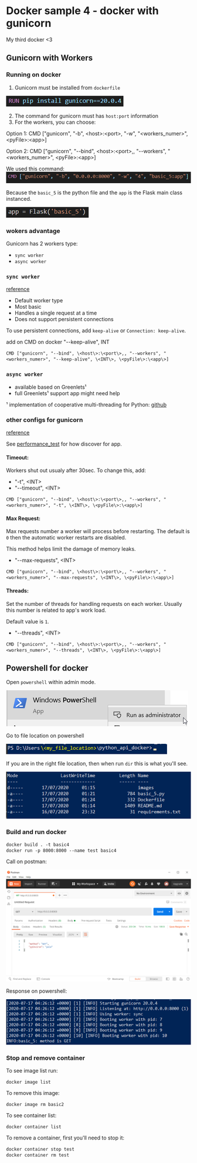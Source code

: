 # Docker sample 4 - docker with gunicorn

My third docker <3

## Gunicorn with Workers
### Running on docker
1. Gunicorn must be installed from `dockerfile`

![](images/install_gunicorn.png)

2. The command for gunicorn must has `host:port` information
3. For the workers, you can choose:

Option 1: CMD ["gunicorn", "-b", \<host\>:\<port\>, "-w", "<workers_numer>", \<pyFile\>:\<app\>]

Option 2: CMD ["gunicorn", "--bind", \<host\>:\<port\>,, "--workers", "<workers_numer>", \<pyFile\>:\<app\>]

We used this command:
![](images/gunicorn_command.png)

Because the `basic_5` is the python file and the `app` is the Flask main class instanced.

![](images/flask_for_gunicorn.png)

### wokers advantage

Gunicorn has 2 workers type:
* `sync worker`
* `async worker`


### `sync worker`
[reference](https://docs.gunicorn.org/en/stable/design.html)

* Default worker type
* Most basic
* Handles a single request at a time
* Does not support persistent connections

To use persistent connections, add `keep-alive` or `Connection: keep-alive`.

add on CMD on docker "--keep-alive", INT
```docker
CMD ["gunicorn", "--bind", \<host\>:\<port\>,, "--workers", "<workers_numer>", "--keep-alive", \<INT\>, \<pyFile\>:\<app\>]
```
### `async worker`

* available based on Greenlets¹
* full Greenlets¹ support app might need help

¹ implementation of cooperative multi-threading for Python: [github](https://github.com/python-greenlet/greenlet)

### other configs for gunicorn
[reference](https://docs.gunicorn.org/en/stable/settings.html)

See [performance_test](../performance_test.md) for how discover for app.
#### Timeout:
Workers shut out usualy after 30sec. To change this, add:

* "-t", \<INT\>
* "--timeout", \<INT\>

```docker
CMD ["gunicorn", "--bind", \<host\>:\<port\>,, "--workers", "<workers_numer>", "-t", \<INT\>, \<pyFile\>:\<app\>]
```

#### Max Request:
Max requests number a worker will process before restarting. The default is `0` then the automatic worker restarts are disabled.

This method helps limit the damage of memory leaks.

* "--max-requests", \<INT\>

```docker
CMD ["gunicorn", "--bind", \<host\>:\<port\>,, "--workers", "<workers_numer>", "--max-requests", \<INT\>, \<pyFile\>:\<app\>]
```

#### Threads:
Set the number of threads for handling requests on each worker. Usually this number is related to app's work load.

Default value is `1`.

* "--threads", \<INT\>

```docker
CMD ["gunicorn", "--bind", \<host\>:\<port\>,, "--workers", "<workers_numer>", "--threads", \<INT\>, \<pyFile\>:\<app\>]
```

## Powershell for docker
Open `powershell` within admin mode.

![](images/powershell.png)

Go to file location on powershell

![](images/file_location.png)

If you are in the right file location, then when run ```dir``` this is what you'll see.

![](images/directory.png)

### Build and run docker
```
docker build . -t basic4
docker run -p 8000:8000 --name test basic4
```

Call on postman:

![](images/postman.png)

Response on powershell:

![](images/docker_running.png)


### Stop and remove container
To see image list run:
```
docker image list
```

To remove this image:
```
docker image rm basic2
```


To see container list:
```
docker container list
```

To remove a container, first you'll need to stop it:
```
docker container stop test
docker container rm test
```